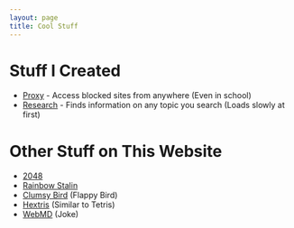 ```yaml
---
layout: page
title: Cool Stuff
---
```

# Stuff I Created
* <a href="http://zachpanz88.insomnia247.nl/proxy/">Proxy</a> - Access blocked sites from anywhere (Even in school)
* <a href="https://re-search.herokuapp.com/">Research</a> - Finds information on any topic you search (Loads slowly at first)

# Other Stuff on This Website
* <a href="/2048/">2048</a>
* <a href="/fun/">Rainbow Stalin</a>
* <a href="/clumsy-bird/">Clumsy Bird</a> (Flappy Bird)
* <a href="/hextris/">Hextris</a> (Similar to Tetris)
* <a href="/webmd/">WebMD</a> (Joke)
